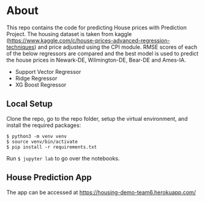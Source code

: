 # About

This repo contains the code for predicting House prices with Prediction Project. 
The housing dataset is taken from kaggle (https://www.kaggle.com/c/house-prices-advanced-regression-techniques) and price adjusted using the CPI module.
RMSE scores of each of the below regressors are compared and the best model is used to predict the house prices in Newark-DE, Wilmington-DE, Bear-DE and Ames-IA.

- Support Vector Regressor
- Ridge Regressor
- XG Boost Regressor

## Local Setup

Clone the repo, go to the repo folder, setup the virtual environment, and install the required packages:


```shell
$ python3 -m venv venv
$ source venv/bin/activate
$ pip install -r requirements.txt
```

Run `$ jupyter lab` to go over the notebooks.

## House Prediction App

The app can be accessed at https://housing-demo-team6.herokuapp.com/
